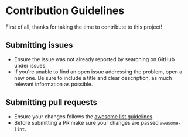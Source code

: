 # Contribution Guidelines  

First of all, thanks for taking the time to contribute to this project!

## Submitting issues

- Ensure the issue was not already reported by searching on GitHub under issues.
- If you're unable to find an open issue addressing the problem, open a new one. Be sure to include a title and clear description, as much relevant information as possible.

## Submitting pull requests

- Ensure your changes follows the [awesome list guidelines][guidelines].
- Before submitting a PR make sure your changes are passed `awesome-lint`.

[guidelines]: https://github.com/sindresorhus/awesome/blob/master/pull_request_template.md#requirements-for-your-awesome-list
